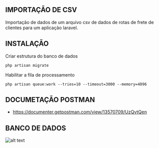 

## IMPORTAÇÃO DE CSV
Importação de dados de um arquivo csv de dados de rotas de frete de clientes para um aplicação laravel. 

## INSTALAÇÃO
Criar estrutura do banco de dados
```
php artisan migrate
```

Habilitar a fila de processamento
```
php artisan queue:work --tries=10 --timeout=3000 --memory=4096
```

## DOCUMETAÇÃO POSTMAN
- https://documenter.getpostman.com/view/13570709/UzQvtQen

## BANCO DE DADOS
![alt text](https://github.com/salescairo/php-csv-importation/storage/app/others/db.png?raw=true)